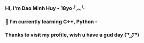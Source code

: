 ### Hi, I'm Dao Minh Huy - 18yo ╯︿╰ 
### 🌱 I’m currently learning C++, Python - 
### Thanks to visit my profile, wish u have a gud day ( ͡° ͜ʖ ͡°)
<!--
**minhhuy1201/minhhuy1201** is a ✨ _special_ ✨ repository because its `README.md` (this file) appears on your GitHub profile.

Here are some ideas to get you started:

- 🔭 I’m currently working on ...
- 🌱 I’m currently learning ...
- 👯 I’m looking to collaborate on ...
- 🤔 I’m looking for help with ...
- 💬 Ask me about ...
- 📫 How to reach me: ...
- 😄 Pronouns: ...
- ⚡ Fun fact: ...
-->
